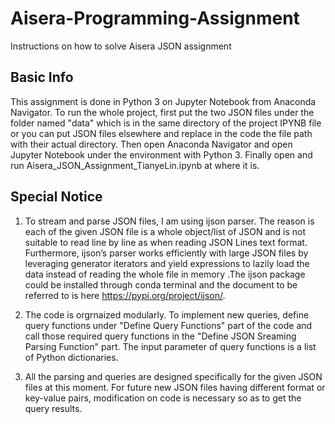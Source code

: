 # Aisera-Programming-Assignment
Instructions on how to solve Aisera JSON assignment 

## Basic Info
This assignment is done in Python 3 on Jupyter Notebook from Anaconda Navigator. To run the whole project, first put the two JSON files under the folder named "data" which is in the same directory of the project IPYNB file or you can put JSON files elsewhere and replace in the code the file path with their actual directory. Then open Anaconda Navigator and open Jupyter Notebook under the environment with Python 3. Finally open and run Aisera_JSON_Assignment_TianyeLin.ipynb at where it is.

## Special Notice
1. To stream and parse JSON files, I am using ijson parser. The reason is each of the given JSON file is a whole object/list of JSON and is not suitable to read line by line as when reading JSON Lines text format. Furthermore, ijson’s parser works efficiently with large JSON files by leveraging generator iterators and yield expressions to lazily load the data instead of reading the whole file in memory .The ijson package could be installed through conda terminal and the document to be referred to is here https://pypi.org/project/ijson/. 

2. The code is orgrnaized modularly. To implement new queries, define query functions under "Define Query Functions" part of the code and call those required query functions in the "Define JSON Sreaming Parsing Function" part. The input parameter of query functions is a list of Python dictionaries.

3. All the parsing and queries are designed specifically for the given JSON files at this moment. For future new JSON files having different format or key-value pairs, modification on code is necessary so as to get the query results.
